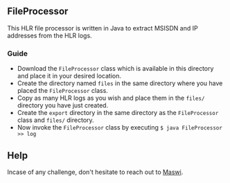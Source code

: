 ## FileProcessor

This HLR file processor is written in Java to extract MSISDN and IP addresses from the HLR logs.

### Guide

- Download the `FileProcessor` class which is available in this directory and place it in your desired location.
- Create the directory named `files` in the same directory where you have placed the `FileProcessor` class.
- Copy as many HLR logs as you wish and place them in the `files/` directory you have just created.
- Create the `export` directory in the same directory as the `FileProcessor` class and `files/` directory.
- Now invoke the `FileProcessor` class by executing `$ java FileProcessor >> log`

## Help

Incase of any challenge, don't hesitate to reach out to [Maswi](maswimr.live).
